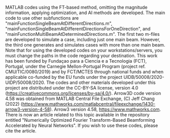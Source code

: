 MATLAB codes using the FT-based method, omitting the magnitude information, applying optimization, and AI methods are developed.
The main code to use other subfunctions are "mainFunctionSingleBeamAtDifferentDirections.m", "mainFunctionSingleBeamAtDifferentDirectionsForOneDirection", and "mainFunctionMultiBeamAtDeterminedDirections.m".
The first two m-files are developed to simulate a case, including just one main beam. However, the third one generates and simulates cases with more than one main beam. Note that for using the developed codes on your workstations/servers, you must change the paths in the code regarding your destination.
This work has been funded by Fundaçao para a Ciencia e a Tecnologia (FCT), Portugal, under the Carnegie Mellon-Portugal Program (project ref. CMU/TIC/0080/2019) and by FCT/MCTES through national funds and when applicable co-funded by the EU funds under the project UIDB/50008/2020-UIDP/50008/2020.
The codes and other materials developed under this project are distributed under the CC-BY-SA license, version 4.0 (https://creativecommons.org/licenses/by-sa/4.0/).
Arrow3D code version 4.58 was obtained from MATLAB Central File Exchange, (C) Jeff Chang (2022) (https://www.mathworks.com/matlabcentral/fileexchange/1430-arrow3-version-4-58). Arrow3 version 4.58, https://www.mathworks.com.
There is now an article related to this topic available in the repository entitled "Numerically Optimized Fourier Transform-Based Beamforming Accelerated by Neural Networks". If you wish to use these codes, please cite the article.
